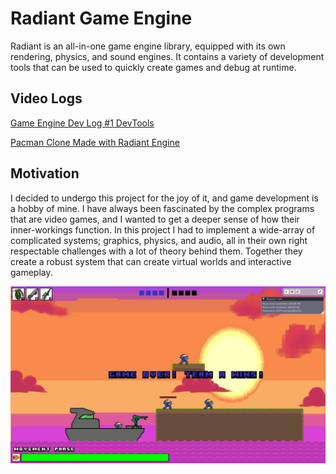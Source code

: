 # Radiant Game Engine

Radiant is an all-in-one game engine library, equipped with its own rendering, physics, and sound engines. It contains a
variety of development tools that can be used to quickly create games and debug at runtime.

## Video Logs
[Game Engine Dev Log #1 DevTools](https://youtu.be/qKfr2LG_s3w?si=EI_yu2R-ZbsAusTS)

[Pacman Clone Made with Radiant Engine](https://youtu.be/WIDXBlXimdw?si=70vf1pxM3nlvduL-)

## Motivation

I decided to undergo this project for the joy of it, and game development is a hobby of mine. I have always been fascinated by the complex programs that are video games, and I wanted to get a deeper sense of how their inner-workings function. In this project I had to implement a wide-array of complicated systems; graphics, physics, and audio, all in their own right respectable challenges with a lot of theory behind them. Together they create a robust system that can create virtual worlds and interactive gameplay.

![example1](Docs/example1.png)
